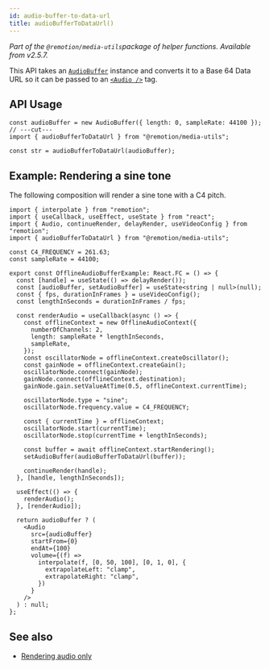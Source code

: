 ```yaml
---
id: audio-buffer-to-data-url
title: audioBufferToDataUrl()
---
```


_Part of the `@remotion/media-utils`package of helper functions. Available from v2.5.7._

This API takes an [`AudioBuffer`](https://developer.mozilla.org/en-US/docs/Web/API/AudioBuffer) instance and converts it to a Base 64 Data URL so it can be passed to an [`<Audio />`](/docs/audio) tag.

## API Usage

```tsx twoslash
const audioBuffer = new AudioBuffer({ length: 0, sampleRate: 44100 });
// ---cut---
import { audioBufferToDataUrl } from "@remotion/media-utils";

const str = audioBufferToDataUrl(audioBuffer);
```

## Example: Rendering a sine tone

The following composition will render a sine tone with a C4 pitch.

```tsx twoslash
import { interpolate } from "remotion";
import { useCallback, useEffect, useState } from "react";
import { Audio, continueRender, delayRender, useVideoConfig } from "remotion";
import { audioBufferToDataUrl } from "@remotion/media-utils";

const C4_FREQUENCY = 261.63;
const sampleRate = 44100;

export const OfflineAudioBufferExample: React.FC = () => {
  const [handle] = useState(() => delayRender());
  const [audioBuffer, setAudioBuffer] = useState<string | null>(null);
  const { fps, durationInFrames } = useVideoConfig();
  const lengthInSeconds = durationInFrames / fps;

  const renderAudio = useCallback(async () => {
    const offlineContext = new OfflineAudioContext({
      numberOfChannels: 2,
      length: sampleRate * lengthInSeconds,
      sampleRate,
    });
    const oscillatorNode = offlineContext.createOscillator();
    const gainNode = offlineContext.createGain();
    oscillatorNode.connect(gainNode);
    gainNode.connect(offlineContext.destination);
    gainNode.gain.setValueAtTime(0.5, offlineContext.currentTime);

    oscillatorNode.type = "sine";
    oscillatorNode.frequency.value = C4_FREQUENCY;

    const { currentTime } = offlineContext;
    oscillatorNode.start(currentTime);
    oscillatorNode.stop(currentTime + lengthInSeconds);

    const buffer = await offlineContext.startRendering();
    setAudioBuffer(audioBufferToDataUrl(buffer));

    continueRender(handle);
  }, [handle, lengthInSeconds]);

  useEffect(() => {
    renderAudio();
  }, [renderAudio]);

  return audioBuffer ? (
    <Audio
      src={audioBuffer}
      startFrom={0}
      endAt={100}
      volume={(f) =>
        interpolate(f, [0, 50, 100], [0, 1, 0], {
          extrapolateLeft: "clamp",
          extrapolateRight: "clamp",
        })
      }
    />
  ) : null;
};
```

## See also

- [Rendering audio only](/docs/using-audio/#rendering-audio-only)
